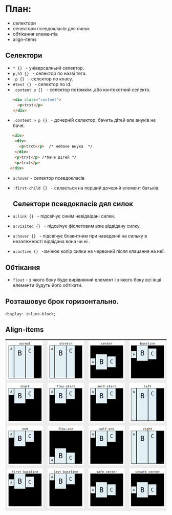 # План:
* селектори
* селектори псевдокласів для силок
* обтікання елементів
* align-items

## Селектори
* `* {} ` - універсалньий селектор.
* `p,h1 {} ` - селектор по назві тега.
* `.p {} ` - селектор по класу.
* `#text {} ` - селектор по id.
* `.content p {} ` - селектор потомкім ,або контекстний селекто.
  ```html
  <div class="content">
    <p>trxt</p>
  </div>
  ```
* `.content > p {} ` - дочерній селектор. бачить дітей але внуків не баче.
```html
   <div>
    <div>
      <p>trxt</p>  /* небаче внука  */ 
    </div>
    <p>trxt</p> /*баче дітей */
    <p>trxt</p>
  </div>
```
* `a:hover` - селектор псевдокласів
* `:first-child {} ` - силається на перший дочернй елемент батьків.

  ## Селектори псевдокласів дял силок

* `a:link {} ` - підсвічує синім невідвідані силки.

* `a:visited {} ` - підсвічує фіолетовим вже відвідану силку.

* `a:hover {} ` - підсвічує блакитним при наведенні на сильку в незалежності відвідана вона чи ні .

* `a:active {} ` -змінює колір силки на червоний після клацання на неї.

## Обтікання

   * `flout` - з якого боку буде вирівняний елемент і з якого боку всі інші елементи будуть його обтікати.


## Розташовує брок горизонтально.
`display: inline-block;`

## Align-items
![Image of yaktocat](img/align-items.png)
